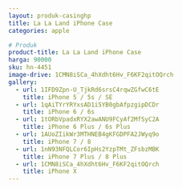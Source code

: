 ```yaml
---
layout: produk-casinghp
title: La La Land iPhone Case
categories: apple

# Produk
product-title: La La Land iPhone Case
harga: 90000
sku: hn-4451
image-drive: 1CMN8iSCa_4hXdht6Hv_F6KF2qitOQrch
gallery:
  - url: 1IFD9Zpn-U_TjkRd6srsC4rqwZGfwC6tE
    title: iPhone 5 / 5s / SE
  - url: 1qAiTYrYRYxsAD1i5YB0gbAfpzgipDCDr
    title: iPhone 6 / 6s
  - url: 1tORbVpadxRYX2awANU9FCyAf2MfSyC2A
    title: iPhone 6 Plus / 6s Plus
  - url: 1AUoZIikWr3MTHNEB4gKFGDPFA2JWyq9o
    title: iPhone 7 / 8
  - url: 1nN93NFQLCor6IpHs2YzpTMt_ZFsbzMBK
    title: iPhone 7 Plus / 8 Plus
  - url: 1CMN8iSCa_4hXdht6Hv_F6KF2qitOQrch
    title: iPhone X
---
```

